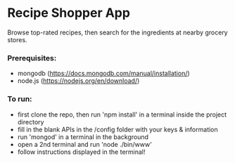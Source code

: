 # Recipe Shopper App
Browse top-rated recipes, then search for the ingredients at nearby grocery stores.
### Prerequisites:
* mongodb (https://docs.mongodb.com/manual/installation/)
* node.js (https://nodejs.org/en/download/)
### To run:
* first clone the repo, then run 'npm install' in a terminal inside the project directory
* fill in the blank APIs in the /config folder with your keys & information
* run 'mongod' in a terminal in the background
* open a 2nd terminal and run 'node ./bin/www'
* follow instructions displayed in the terminal!
